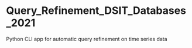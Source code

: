 # Query_Refinement_DSIT_Databases_2021
Python CLI app for automatic query refinement on time series data
